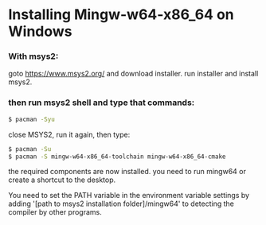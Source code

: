 # Installing Mingw-w64-x86_64 on Windows


### With msys2:
goto https://www.msys2.org/ and download installer.
run installer and install msys2.

### then run msys2 shell and type that commands:
```bash
$ pacman -Syu
```
close MSYS2, run it again, then type:
```bash
$ pacman -Su
$ pacman -S mingw-w64-x86_64-toolchain mingw-w64-x86_64-cmake
```
the required components are now installed.
you need to run mingw64 or create a shortcut to the desktop.

You need to set the PATH variable in the environment variable settings by adding '[path to msys2 installation folder]/mingw64' to detecting the compiler by other programs.
